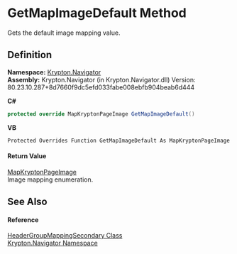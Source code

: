 # GetMapImageDefault Method


Gets the default image mapping value.



## Definition
**Namespace:** <a href="a21ac074-d119-3dc6-bd1c-d3a12c0128bc.md">Krypton.Navigator</a>  
**Assembly:** Krypton.Navigator (in Krypton.Navigator.dll) Version: 80.23.10.287+8d7660f9dc5efd033fabe008ebfb904beab6d444

**C#**
``` C#
protected override MapKryptonPageImage GetMapImageDefault()
```
**VB**
``` VB
Protected Overrides Function GetMapImageDefault As MapKryptonPageImage
```



#### Return Value
<a href="5d49d8c1-00f3-7879-d398-385ab71a9278.md">MapKryptonPageImage</a>  
Image mapping enumeration.

## See Also


#### Reference
<a href="f7aed0dd-243d-ae3c-221f-cb4e1c4f606c.md">HeaderGroupMappingSecondary Class</a>  
<a href="a21ac074-d119-3dc6-bd1c-d3a12c0128bc.md">Krypton.Navigator Namespace</a>  
